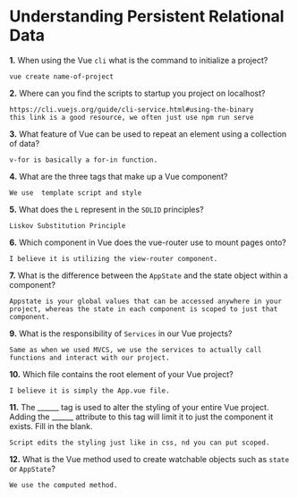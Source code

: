 # Understanding Persistent Relational Data

**1.** When using the Vue `cli` what is the command to initialize a project?
<!-- enter you answer in the space below -->
```
vue create name-of-project
```
**2.** Where can you find the scripts to startup you project on localhost?
<!-- enter you answer in the space below -->
```
https://cli.vuejs.org/guide/cli-service.html#using-the-binary
this link is a good resource, we often just use npm run serve
```
**3.** What feature of Vue can be used to repeat an element using a collection of data?
<!-- enter you answer in the space below -->
```
v-for is basically a for-in function. 
```
**4.** What are the three tags that make up a Vue component?
<!-- enter you answer in the space below -->
```
We use  template script and style
```
**5.** What does the `L` represent in the `SOLID` principles?
<!-- enter you answer in the space below -->
```
Liskov Substitution Principle
```
**6.** Which component in Vue does the vue-router use to mount pages onto?
<!-- enter you answer in the space below -->
```
I believe it is utilizing the view-router component.
```
**7.** What is the difference between the `AppState` and the state object within a component?
<!-- enter you answer in the space below -->
```
Appstate is your global values that can be accessed anywhere in your project, whereas the state in each component is scoped to just that component.
```
**9.** What is the responsibility of `Services` in our Vue projects?
<!-- enter you answer in the space below -->
```
Same as when we used MVCS, we use the services to actually call functions and interact with our project.
```
**10.** Which file contains the root element of your Vue project?
<!-- enter you answer in the space below -->
```
I believe it is simply the App.vue file. 
```
**11.** The ______ tag is used to alter the styling of your entire Vue project.  Adding the ______ attribute to this tag will limit it to just the component it exists.  Fill in the blank.
<!-- enter you answer in the space below -->
```
Script edits the styling just like in css, nd you can put scoped.
```
**12.** What is the Vue method used to create watchable objects such as `state` or `AppState`?
<!-- enter you answer in the space below -->
```
We use the computed method.
```